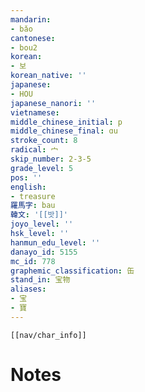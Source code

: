 ```yaml
---
mandarin:
- bǎo
cantonese:
- bou2
korean:
- 보
korean_native: ''
japanese:
- HOU
japanese_nanori: ''
vietnamese:
middle_chinese_initial: p
middle_chinese_final: ɑu
stroke_count: 8
radical: 宀
skip_number: 2-3-5
grade_level: 5
pos: ''
english:
- treasure
羅馬字: bau
韓文: '[[밧]]'
joyo_level: ''
hsk_level: ''
hanmun_edu_level: ''
danayo_id: 5155
mc_id: 778
graphemic_classification: 缶
stand_in: 宝物
aliases:
- 宝
- 寶
---
```

```meta-bind-embed
[[nav/char_info]]
```

# Notes
